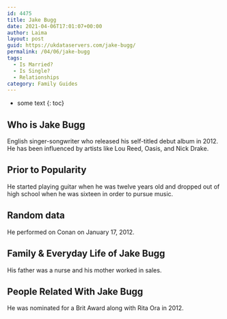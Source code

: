 ```yaml
---
id: 4475
title: Jake Bugg
date: 2021-04-06T17:01:07+00:00
author: Laima
layout: post
guid: https://ukdataservers.com/jake-bugg/
permalink: /04/06/jake-bugg
tags:
  - Is Married?
  - Is Single?
  - Relationships
category: Family Guides
---
```


* some text
{: toc}


## Who is Jake Bugg
                  
                  
                  
English singer-songwriter who released his self-titled debut album in 2012. He has been influenced by artists like Lou Reed, Oasis, and Nick Drake.
                  
              
            
              
            
                
                
                
## Prior to Popularity
                  
                  
                  
He started playing guitar when he was twelve years old and dropped out of high school when he was sixteen in order to pursue music.
                  
              
            
              
            
                
                
                
## Random data
                  
                  
                  
He performed on Conan on January 17, 2012.
                  
              
            
              
            
                
                
                
## Family & Everyday Life of Jake Bugg
                  
                  
                  
His father was a nurse and his mother worked in sales.
                  
              
            
              
            
                
                
                
## People Related With Jake Bugg
                  
                  
                  
He was nominated for a Brit Award along with Rita Ora in 2012.
                  
              
            
              
            
                
              
            
              
              
            
            
              
            
          
          
          